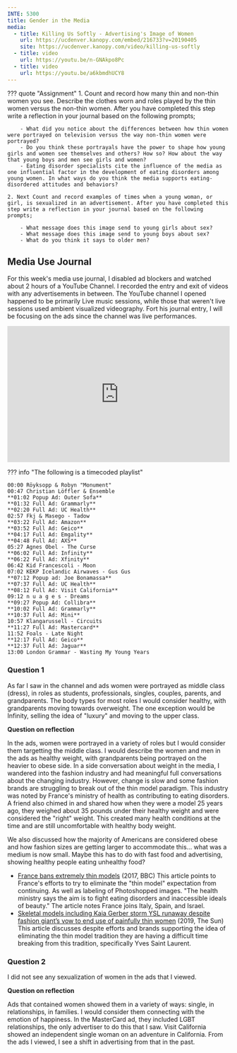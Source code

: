 ```yaml
---
INTE: 5300
title: Gender in the Media
media:
  - title: Killing Us Softly - Advertising's Image of Women
    url: https://ucdenver.kanopy.com/embed/216733?v=20190405
    site: https://ucdenver.kanopy.com/video/killing-us-softly
  - title: video
    url: https://youtu.be/n-GNAkpo8Pc
  - title: video
    url: https://youtu.be/a6kbmdhUCY8
---
```


??? quote "Assignment"
    1. Count and record how many thin and non-thin women you see. Describe the clothes worn and roles played by the thin women versus the non-thin women. After you have completed this step write a reflection in your journal based on the following prompts;

        - What did you notice about the differences between how thin women were portrayed on television versus the way non-thin women were portrayed?
        - Do you think these portrayals have the power to shape how young girls and women see themselves and others? How so? How about the way that young boys and men see girls and women?
        - Eating disorder specialists cite the influence of the media as one influential factor in the development of eating disorders among young women. In what ways do you think the media supports eating-disordered attitudes and behaviors?

    2. Next Count and record examples of times when a young woman, or girl, is sexualized in an advertisement. After you have completed this step write a reflection in your journal based on the following prompts;

        - What message does this image send to young girls about sex?
        - What message does this image send to young boys about sex?
        - What do you think it says to older men?

## Media Use Journal

For this week's media use journal, I disabled ad blockers and watched about 2 hours of a YouTube Channel. I recorded the entry and exit of videos with any advertisements in between. The YouTube channel I opened happened to be primarily Live music sessions, while those that weren't live sessions used ambient visualized videography. Fort his journal entry, I will be focusing on the ads since the channel was live performances.


<div style="position: relative; padding-bottom: 61.11111111111111%; height: 0;">
  <iframe src="https://www.loom.com/embed/0373d191bfd04fb9ab8c942ff838c435" frameborder="0" webkitallowfullscreen mozallowfullscreen allowfullscreen style="position: absolute; top: 0; left: 0; width: 100%; height: 100%;">
</iframe></div>

??? info "The following is a timecoded playlist"

    00:00 Röyksopp & Robyn "Monument"  
    00:47 Christian Löffler & Ensemble  
    **01:02 Popup Ad: Outer Sofa**  
    **01:32 Full Ad: Grammarly**  
    **02:20 Full Ad: UC Health**  
    02:57 Fkj & Masego - Tadow  
    **03:22 Full Ad: Amazon**  
    **03:52 Full Ad: Geico**  
    **04:17 Full Ad: Emgality**  
    **04:48 Full Ad: AXS**  
    05:27 Agnes Obel - The Curse  
    **06:02 Full Ad: Infinity**  
    **06:22 Full Ad: Xfinity**  
    06:42 Kid Francescoli - Moon  
    07:02 KEKP Icelandic Airwaves - Gus Gus  
    **07:12 Popup ad: Joe Bonamassa**  
    **07:37 Full Ad: UC Health**  
    **08:12 Full Ad: Visit California**  
    09:12 n u a g e s - Dreams  
    **09:27 Popup Ad: Collibra**  
    **10:02 Full Ad: Grammarly**  
    **10:37 Full Ad: Mini**  
    10:57 Klangarussell - Circuits  
    **11:27 Full Ad: Mastercard**  
    11:52 Foals - Late Night  
    **12:17 Full Ad: Geico**  
    **12:37 Full Ad: Jaguar**  
    13:00 London Grammar - Wasting My Young Years

### Question 1

As far I saw in the channel and ads women were portrayed as middle class (dress), in roles as students, professionals, singles, couples, parents, and grandparents. The body types for most roles I would consider healthy, with grandparents moving towards overweight. The one exception would be Infinity, selling the idea of "luxury" and moving to the upper class.

**Question on reflection**

In the ads, women were portrayed in a variety of roles but I would consider them targetting the middle class. I would describe the women and men in the ads as healthy weight, with grandparents being portrayed on the heavier to obese side. In a side conversation about weight in the media, I wandered into the fashion industry and had meaningful full conversations about the changing industry. However, change is slow and some fashion brands are struggling to break out of the thin model paradigm. This industry was noted by France's ministry of health as contributing to eating disorders. A friend also chimed in and shared how when they were a model 25 years ago, they weighed about 35 pounds under their healthy weight and were considered the "right" weight. This created many health conditions at the time and are still uncomfortable with healthy body weight.

We also discussed how the majority of Americans are considered obese and how fashion sizes are getting larger to accommodate this... what was a medium is now small. Maybe this has to do with fast food and advertising, showing healthy people eating unhealthy food?

- [France bans extremely thin models](https://www.bbc.com/news/world-europe-39821036) (2017, BBC) This article points to France's efforts to try to eliminate the "thin model" expectation from continuing. As well as labeling of Photoshopped images. "The health ministry says the aim is to fight eating disorders and inaccessible ideals of beauty." The article notes France joins Italy, Spain, and Israel.
- [Skeletal models including Kaia Gerber storm YSL runaway despite fashion giant’s vow to end use of painfully thin women](https://www.thesun.co.uk/fabulous/8531185/skeletal-models-kaia-gerber-ysl-runaway-painfully-thin/) (2019, The Sun) This article discusses despite efforts and brands supporting the idea of eliminating the thin model tradition they are having a difficult time breaking from this tradition, specifically Yves Saint Laurent.

### Question 2

I did not see any sexualization of women in the ads that I viewed.

**Question on reflection**

Ads that contained women showed them in a variety of ways: single, in relationships, in families. I would consider them connecting with the emotion of happiness. In the MasterCard ad, they included LGBT relationships, the only advertiser to do this that I saw. Visit California showed an independent single woman on an adventure in California. From the ads I viewed, I see a shift in advertising from that in the past.

